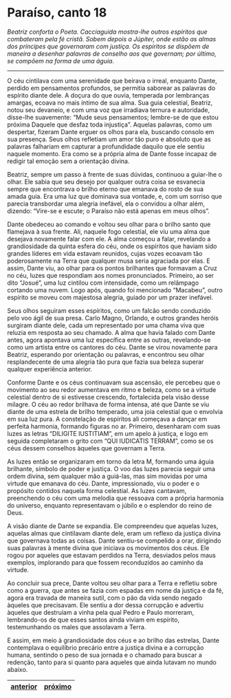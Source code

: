 # Paraíso, canto 18

_Beatriz conforta o Poeta. Cacciaguida mostra-lhe outros espíritos que combateram pela fé cristã. Sobem depois a Júpiter, onde estão as almas dos príncipes que governaram com justiça. Os espíritos se dispõem de maneira a desenhar palavras de conselho aos que governam; por último, se compõem na forma de uma águia._

---

O céu cintilava com uma serenidade que beirava o irreal, enquanto Dante, perdido em pensamentos profundos, se permitia saborear as palavras do espírito diante dele. A doçura do que ouvia, temperada por lembranças amargas, ecoava no mais íntimo de sua alma. Sua guia celestial, Beatriz, notou seu devaneio, e com uma voz que irradiava ternura e autoridade, disse-lhe suavemente: “Mude seus pensamentos; lembre-se de que estou próxima Daquele que desfaz toda injustiça”. Aquelas palavras, como um despertar, fizeram Dante erguer os olhos para ela, buscando consolo em sua presença. Seus olhos refletiam um amor tão puro e absoluto que as palavras falhariam em capturar a profundidade daquilo que ele sentiu naquele momento. Era como se a própria alma de Dante fosse incapaz de redigir tal emoção sem a orientação divina.

Beatriz, sempre um passo à frente de suas dúvidas, continuou a guiar-lhe o olhar. Ele sabia que seu desejo por qualquer outra coisa se esvanecia sempre que encontrava o brilho eterno que emanava do rosto de sua amada guia. Era uma luz que dominava sua vontade, e, com um sorriso que parecia transbordar uma alegria inefável, ela o convidou a olhar além, dizendo: “Vire-se e escute; o Paraíso não está apenas em meus olhos”.

Dante obedeceu ao comando e voltou seu olhar para o brilho santo que flamejava à sua frente. Ali, naquele fogo celestial, ele viu uma alma que desejava novamente falar com ele. A alma começou a falar, revelando a grandiosidade da quinta esfera do céu, onde os espíritos que haviam sido grandes líderes em vida estavam reunidos, cujas vozes ecoavam tão poderosamente na Terra que qualquer musa seria agraciada por elas. E assim, Dante viu, ao olhar para os pontos brilhantes que formavam a Cruz no céu, luzes que respondiam aos nomes pronunciados. Primeiro, ao ser dito “Josué”, uma luz cintilou com intensidade, como um relâmpago cortando uma nuvem. Logo após, quando foi mencionado “Macabeu”, outro espírito se moveu com majestosa alegria, guiado por um prazer inefável.

Seus olhos seguiram esses espíritos, como um falcão sendo conduzido pelo voo ágil de sua presa. Carlo Magno, Orlando, e outros grandes heróis surgiram diante dele, cada um representado por uma chama viva que reluzia em resposta ao seu chamado. A alma que havia falado com Dante antes, agora apontava uma luz específica entre as outras, revelando-se como um artista entre os cantores do céu. Dante se virou novamente para Beatriz, esperando por orientação ou palavras, e encontrou seu olhar resplandecente de uma alegria tão pura que fazia sua beleza superar qualquer experiência anterior.

Conforme Dante e os céus continuavam sua ascensão, ele percebeu que o movimento ao seu redor aumentava em ritmo e beleza, como se a virtude celestial dentro de si estivesse crescendo, fortalecida pela visão desse milagre. O céu ao redor brilhava de forma intensa, até que Dante se viu diante de uma estrela de brilho temperado, uma joia celestial que o envolvia em sua luz pura. A constelação de espíritos ali começava a dançar em perfeita harmonia, formando figuras no ar. Primeiro, desenharam com suas luzes as letras “DILIGITE IUSTITIAM”, em um apelo à justiça, e logo em seguida completaram o grito com “QUI IUDICATIS TERRAM”, como se os céus dessem conselhos àqueles que governam a Terra.

As luzes então se organizaram em torno da letra M, formando uma águia brilhante, símbolo de poder e justiça. O voo das luzes parecia seguir uma ordem divina, sem qualquer mão a guiá-las, mas sim movidas por uma virtude que emanava do céu. Dante, impressionado, viu o poder e o propósito contidos naquela forma celestial. As luzes cantavam, preenchendo o céu com uma melodia que ressoava com a própria harmonia do universo, enquanto representavam o júbilo e o esplendor do reino de Deus.

A visão diante de Dante se expandia. Ele compreendeu que aquelas luzes, aquelas almas que cintilavam diante dele, eram um reflexo da justiça divina que governava todas as coisas. Dante sentiu-se compelido a orar, dirigindo suas palavras à mente divina que iniciava os movimentos dos céus. Ele rogou por aqueles que estavam perdidos na Terra, desviados pelos maus exemplos, implorando para que fossem reconduzidos ao caminho da virtude.

Ao concluir sua prece, Dante voltou seu olhar para a Terra e refletiu sobre como a guerra, que antes se fazia com espadas em nome da justiça e da fé, agora era travada de maneira sutil, com o pão da vida sendo negado àqueles que precisavam. Ele sentiu a dor dessa corrupção e advertiu àqueles que destruíam a vinha pela qual Pedro e Paulo morreram, lembrando-os de que esses santos ainda viviam em espírito, testemunhando os males que assolavam a Terra.

E assim, em meio à grandiosidade dos céus e ao brilho das estrelas, Dante contemplava o equilíbrio precário entre a justiça divina e a corrupção humana, sentindo o peso de sua jornada e o chamado para buscar a redenção, tanto para si quanto para aqueles que ainda lutavam no mundo abaixo.

| [anterior](/c_paraiso/17/README.md) | [próximo](/c_paraiso/19/README.md) |
|----------|---------|
